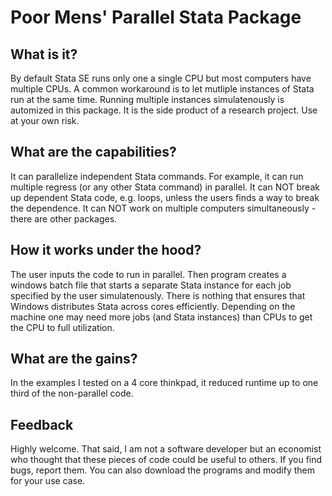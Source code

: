# Poor Mens' Parallel Stata Package

## What is it?
By default Stata SE runs only one a single CPU but most computers have multiple CPUs. A common workaround is to let mutliple instances of Stata run at the same time. Running multiple instances simulatenously is automized in this package. It is the side product of a research project. Use at your own risk. 

## What are the capabilities?
It can parallelize independent Stata commands. For example, it can run multiple regress (or any other Stata command) in parallel. It can NOT break up dependent Stata code, e.g. loops, unless the users finds a way to break the dependence. It can NOT work on multiple computers simultaneously - there are other packages. 

## How it works under the hood?
The user inputs the code to run in parallel. Then program creates a windows batch file that starts a separate Stata instance for each job specified by the user simulatenously. There is nothing that ensures that Windows distributes Stata across cores efficiently. Depending on the machine one may need more jobs (and Stata instances) than CPUs to get the CPU to full utilization. 

## What are the gains?
In the examples I tested on a 4 core thinkpad, it reduced runtime up to one third of the non-parallel code.

## Feedback
Highly welcome. That said, I am not a software developer but an economist who thought that these pieces of code could be useful to others. If you find bugs, report them. You can also download the programs and modify them for your use case.
